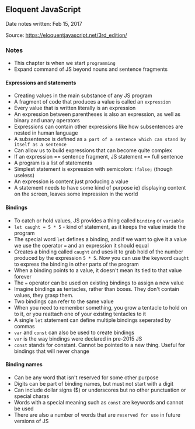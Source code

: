 
## Eloquent JavaScript

Date notes written: Feb 15, 2017

Source: https://eloquentjavascript.net/3rd_edition/

### Notes

* This chapter is when we start `programming`
* Expand command of JS beyond nouns and sentence fragments

#### Expressions and statements

* Creating values in the main substance of any JS program
* A fragment of code that produces a value is called an `expression`
* Every value that is written literally is an expression
* An expression between parentheses is also an expression, as well as binary and unary operators
* Expressions can contain other expressions like how subsentences are nested in human language
* A subsentence is defined as `a part of a sentence which can stand by itself as a sentence`
* Can allow us to build expressions that can become quite complex
* If an expression == sentence fragment, JS statement == full sentence
* A program is a list of statements
* Simplest statement is expression with semicolon: `!false;` (though useless)
* An expression is content just producing a value
* A statement needs to have some kind of purpose ie) displaying content on the screen, leaves some impression in the world

#### Bindings

* To catch or hold values, JS provides a thing called `binding` or `variable`
* `let caught = 5 * 5` - kind of statement, as it keeps the value inside the program
* The special word `let` defines a binding, and if we want to give it a value we use the operator `=` and an expression it should equal
* Creates a binding called `caught` and uses it to grab hold of the number produced by the expression `5 * 5`. Now you can use the keyword `caught` to express the binding in other parts of the program
* When a binding points to a value, it doesn't mean its tied to that value forever
* The `=` operator can be used on existing bindings to assign a new value
* Imagine bindings as tentacles, rather than boxes. They don't contain values, they grasp them.
* Two bindings can refer to the same value
* When you need to remember something, you grow a tentacle to hold on to it, or you reattach one of your existing tentacles to it
* A single `let` statement can define multiple bindings seperated by commas
* `var` and `const` can also be used to create bindings
* `var` is the way bindings were declared in pre-2015 JS
* `const` stands for constant. Cannot be pointed to a new thing. Useful for bindings that will never change

#### Binding names

* Can be any word that isn't reserved for some other purpose
* Digits can be part of binding names, but must not start with a digit
* Can include dollar signs ($) or underscores but no other punctuation or special charas
* Words with a special meaning such as `const` are keywords and cannot be used
* There are also a number of words that are `reserved for use` in future versions of JS



















